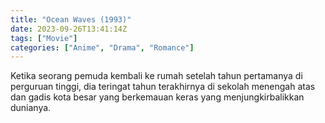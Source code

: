 ```yaml
---
title: "Ocean Waves (1993)"
date: 2023-09-26T13:41:14Z
tags: ["Movie"]
categories: ["Anime", "Drama", "Romance"]
---
```


Ketika seorang pemuda kembali ke rumah setelah tahun pertamanya di perguruan tinggi, dia teringat tahun terakhirnya di sekolah menengah atas dan gadis kota besar yang berkemauan keras yang menjungkirbalikkan dunianya.

  <mux-player stream-type="on-demand"
  src="https://kp3d-my.sharepoint.com/personal/ryoo_kp3d_onmicrosoft_com/_layouts/15/download.aspx?share=EWE5uffZ1P5InEwoZSUMSEIBd1HeQEEj_VA5U_65kb4CCQ" metadata-video-title="Ocean Waves (1993)" prefer-playback="mse" controls>
  </mux-player>
  
  
  <script src="https://cdn.jsdelivr.net/npm/@mux/mux-player"></script>
  
   <script id="WHynBc01iQtlG01x4W95cAzJTPAljUSSFDBFGVblu2sU4" type="application/ld+json">
 {
  "@context": "https://schema.org/",
  "@type": "VideoObject",
  "name": "Ocean Waves (1993)",
  "contentUrl": "https://stream.mux.com/WHynBc01iQtlG01x4W95cAzJTPAljUSSFDBFGVblu2sU4.m3u8",
  "thumbnailUrl": "https://www.themoviedb.org/t/p/original/sIRutO4Zbr1a0JKZunJKSytYQ69.jpg?width=314&fit_mode=preserve&time=25",
  "uploadDate": "2023-09-26T13:41:14Z",
}

</script>
